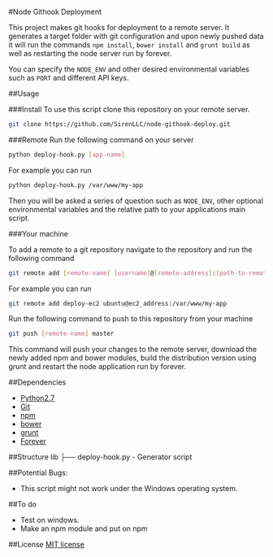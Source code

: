 #Node Githook Deployment

This project makes git hooks for deployment to a remote server. It generates a target folder with git configuration and upon newly pushed data it will run the commands `npm install`, `bower install` and `grunt build` as well as restarting the node server run by forever.

You can specify the `NODE_ENV` and other desired environmental variables such as `PORT` and different API keys.

##Usage

###Install
To use this script clone this repository on your remote server.
```bash
git clone https://github.com/SirenLLC/node-githook-deploy.git
```

###Remote
Run the following command on your server
```bash
python deploy-hook.py [app-name]
```
For example you can run
```bash
python deploy-hook.py /var/www/my-app

```
Then you will be asked a series of question such as `NODE_ENV`, other optional environmental variables and the relative path to your applications main script.


###Your machine

To add a remote to a git repository navigate to the repository and run the following command
```bash
git remote add [remote-name] [username]@[remote-address]:[path-to-remote-folder]

```
For example you can run
```bash
git remote add deploy-ec2 ubuntu@ec2_address:/var/www/my-app

```

Run the following command to push to this repository from your machine
```bash
git push [remote-name] master

```
This command will push your changes to the remote server, download the newly added npm and bower modules, build the distribution version using grunt and restart the node application run by forever.

##Dependencies
* [Python2.7](https://www.python.org/download/releases/2.7/)
* [Git](http://git-scm.com/book/en/v2/Getting-Started-Installing-Git)
* [npm](https://www.npmjs.com)
* [bower](https://github.com/bower/bower)
* [grunt](http://gruntjs.com)
* [Forever](https://github.com/foreverjs/forever.git)

##Structure
    lib
    ├── deploy-hook.py         - Generator script

##Potential Bugs:
* This script might not work under the Windows operating system.

##To do
* Test on windows.
* Make an npm module and put on npm

##License
[MIT license](http://opensource.org/licenses/MIT)
